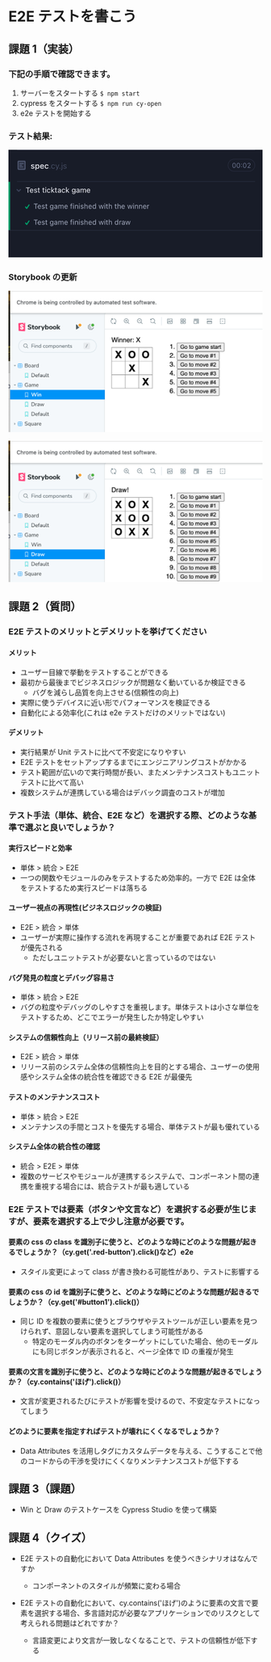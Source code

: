 # E2E テストを書こう

## 課題 1（実装）

### 下記の手順で確認できます。

1. サーバーをスタートする
   `$ npm start`
2. cypress をスタートする
   `$ npm run cy-open`
3. e2e テストを開始する

### テスト結果:

![e2e test](e2e-test.png)

### Storybook の更新

![storybook-win](storybook-win.png)

![storybook-draw](storybook-draw.png)

## 課題 2（質問）

### E2E テストのメリットとデメリットを挙げてください

#### メリット

- ユーザー目線で挙動をテストすることができる
- 最初から最後までビジネスロジックが問題なく動いているか検証できる
  - バグを減らし品質を向上させる(信頼性の向上)
- 実際に使うデバイスに近い形でパフォーマンスを検証できる
- 自動化による効率化(これは e2e テストだけのメリットではない)

#### デメリット

- 実行結果が Unit テストに比べて不安定になりやすい
- E2E テストをセットアップするまでにエンジニアリングコストがかかる
- テスト範囲が広いので実行時間が長い、またメンテナンスコストもユニットテストに比べて高い
- 複数システムが連携している場合はデバック調査のコストが増加

### テスト手法（単体、統合、E2E など）を選択する際、どのような基準で選ぶと良いでしょうか？

#### 実行スピードと効率

- 単体 > 統合 > E2E
- 一つの関数やモジュールのみをテストするため効率的。一方で E2E は全体をテストするため実行スピードは落ちる

#### ユーザー視点の再現性(ビジネスロジックの検証)

- E2E > 統合 > 単体
- ユーザーが実際に操作する流れを再現することが重要であれば E2E テストが優先される
  - ただしユニットテストが必要ないと言っているのではない

#### バグ発見の粒度とデバッグ容易さ

- 単体 > 統合 > E2E
- バグの粒度やデバッグのしやすさを重視します。単体テストは小さな単位をテストするため、どこでエラーが発生したか特定しやすい

#### システムの信頼性向上（リリース前の最終検証）

- E2E > 統合 > 単体
- リリース前のシステム全体の信頼性向上を目的とする場合、ユーザーの使用感やシステム全体の統合性を確認できる E2E が最優先

#### テストのメンテナンスコスト

- 単体 > 統合 > E2E
- メンテナンスの手間とコストを優先する場合、単体テストが最も優れている

#### システム全体の統合性の確認

- 統合 > E2E > 単体
- 複数のサービスやモジュールが連携するシステムで、コンポーネント間の連携を重視する場合には、統合テストが最も適している

### E2E テストでは要素（ボタンや文言など）を選択する必要が生じますが、要素を選択する上で少し注意が必要です。

#### 要素の css の class を識別子に使うと、どのような時にどのような問題が起きるでしょうか？（cy.get('.red-button').click()など）e2e

- スタイル変更によって class が書き換わる可能性があり、テストに影響する

#### 要素の css の id を識別子に使うと、どのような時にどのような問題が起きるでしょうか？（cy.get('#button1').click()）

- 同じ ID を複数の要素に使うとブラウザやテストツールが正しい要素を見つけられず、意図しない要素を選択してしまう可能性がある
  - 特定のモーダル内のボタンをターゲットにしていた場合、他のモーダルにも同じボタンが表示されると、ページ全体で ID の重複が発生

#### 要素の文言を識別子に使うと、どのような時にどのような問題が起きるでしょうか？（cy.contains('ほげ').click()）

- 文言が変更されるたびにテストが影響を受けるので、不安定なテストになってしまう

#### どのように要素を指定すればテストが壊れにくくなるでしょうか？

- Data Attributes を活用しタグにカスタムデータを与える、こうすることで他のコードからの干渉を受けにくくなりメンテナンスコストが低下する

## 課題 3（課題）

- Win と Draw のテストケースを Cypress Studio を使って構築

## 課題 4（クイズ）

- E2E テストの自動化において Data Attributes を使うべきシナリオはなんですか

  - コンポーネントのスタイルが頻繁に変わる場合

- E2E テストの自動化において、cy.contains('ほげ')のように要素の文言で要素を選択する場合、多言語対応が必要なアプリケーションでのリスクとして考えられる問題はどれですか？
  - 言語変更により文言が一致しなくなることで、テストの信頼性が低下する
